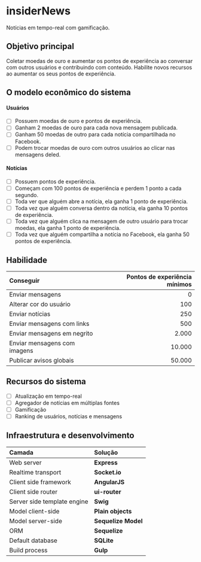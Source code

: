 insiderNews
===========

Notícias em tempo-real com gamificação.

## Objetivo principal
Coletar moedas de ouro e aumentar os pontos de experiência ao conversar com outros usuários e contribuindo com conteúdo. Habilite novos recursos ao aumentar os seus pontos de experiência.

## O modelo econômico do sistema

#### Usuários
 - [ ] Possuem moedas de ouro e pontos de experiência.
 - [ ] Ganham 2 moedas de ouro para cada nova mensagem publicada.
 - [ ] Ganham 50 moedas de outro para cada notícia compartilhada no Facebook.
 - [ ] Podem trocar moedas de ouro com outros usuários ao clicar nas mensagens deled.
 
#### Notícias
 - [ ] Possuem pontos de experiência.
 - [ ] Começam com 100 pontos de experiência e perdem 1 ponto a cada segundo.
 - [ ] Toda ver que alguém abre a notícia, ela ganha 1 ponto de experiência.
 - [ ] Toda vez que alguém conversa dentro da notícia, ela ganha 10 pontos de experiência.
 - [ ] Toda vez que alguém clica na mensagem de outro usuário para trocar moedas, ela ganha 1 ponto de experiência.
 - [ ] Toda vez que alguém compartilha a notícia no Facebook, ela ganha 50 pontos de experiência.
 
## Habilidade

Conseguir                    | Pontos de experiência mínimos
:--------------------------- | ----------------:
Enviar mensagens             | 0
Alterar cor do usuário       | 100
Enviar notícias              | 250
Enviar mensagens com links   | 500
Enviar mensagens em negrito  | 2.000
Enviar mensagens com imagens | 10.000
Publicar avisos globais      | 50.000


## Recursos do sistema
 - [ ] Atualização em tempo-real
 - [ ] Agregador de notícias em múltiplas fontes
 - [ ] Gamificação
 - [ ] Ranking de usuários, notícias e mensagens

## Infraestrutura e desenvolvimento

Camada                       | Solução
:--------------------------- | :------------------
Web server                   | **Express**
Realtime transport           | **Socket.io**
Client side framework        | **AngularJS**
Client side router           | **ui-router**
Server side template engine  | **Swig**
Model client-side            | **Plain objects**
Model server-side            | **Sequelize Model**
ORM                          | **Sequelize**
Default database             | **SQLite**
Build process                | **Gulp**
